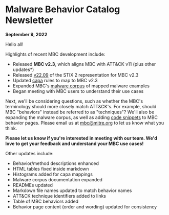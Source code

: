 # <a name="faq"></a>Malware Behavior Catalog Newsletter # 
**September 9, 2022**

Hello all!

Highlights of recent MBC development include:

* Released **MBC v2.3**, which aligns MBC with ATT&CK v11 (plus other updates*)
* Released [v22.09](https://github.com/MBCProject/mbc-stix2/tree/v22.09) of the STIX 2 representation for MBC v2.3
* Updated [capa](https://github.com/fireeye/capa) rules to map to MBC v2.3
* Expanded MBC's [malware corpus](../xample-malware/README.md) of mapped malware examples
* Began meeting with MBC users to understand their use cases

Next, we'll be considering questions, such as whether the MBC's terminology should more closely match ATT&CK's. For example, should MBC "behaviors" instead be referred to as "techniques"? We'll also be expanding the malware corpus, as well as adding [code snippets](../anti-behavioral-analysis/sandbox-detection.md/#snippet) to MBC behavior pages. Please email us at mbc@mitre.org to let us know what you think. 

**Please let us know if you're interested in meeting with our team. We'd love to get your feedback and understand your MBC use cases!**

Other updates include:
* Behavior/method descriptions enhanced
* HTML tables fixed inside markdown
* Histograms added for capa mappings
* Malware corpus documentation expanded
* READMEs updated
* Markdown file names updated to match behavior names
* ATT&CK technique identifiers added to links
* Table of MBC behaviors added
* Behavior page content (order and wording) updated for consistency
